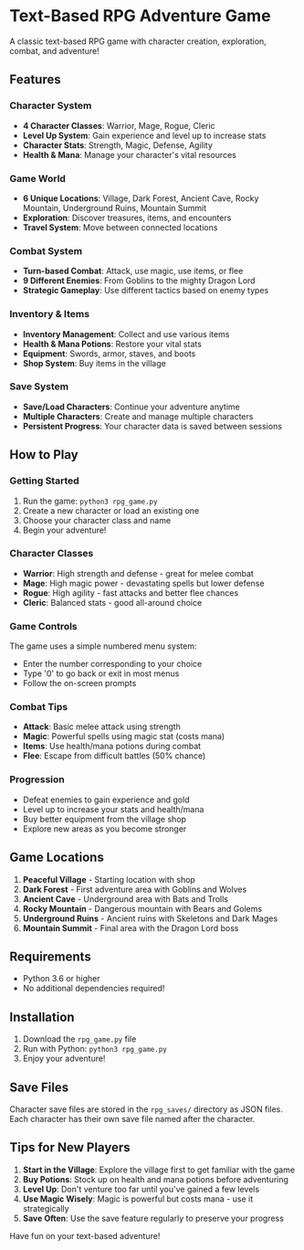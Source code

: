 # Text-Based RPG Adventure Game

A classic text-based RPG game with character creation, exploration, combat, and adventure!

## Features

### Character System
- **4 Character Classes**: Warrior, Mage, Rogue, Cleric
- **Level Up System**: Gain experience and level up to increase stats
- **Character Stats**: Strength, Magic, Defense, Agility
- **Health & Mana**: Manage your character's vital resources

### Game World
- **6 Unique Locations**: Village, Dark Forest, Ancient Cave, Rocky Mountain, Underground Ruins, Mountain Summit
- **Exploration**: Discover treasures, items, and encounters
- **Travel System**: Move between connected locations

### Combat System
- **Turn-based Combat**: Attack, use magic, use items, or flee
- **9 Different Enemies**: From Goblins to the mighty Dragon Lord
- **Strategic Gameplay**: Use different tactics based on enemy types

### Inventory & Items
- **Inventory Management**: Collect and use various items
- **Health & Mana Potions**: Restore your vital stats
- **Equipment**: Swords, armor, staves, and boots
- **Shop System**: Buy items in the village

### Save System
- **Save/Load Characters**: Continue your adventure anytime
- **Multiple Characters**: Create and manage multiple characters
- **Persistent Progress**: Your character data is saved between sessions

## How to Play

### Getting Started
1. Run the game: `python3 rpg_game.py`
2. Create a new character or load an existing one
3. Choose your character class and name
4. Begin your adventure!

### Character Classes
- **Warrior**: High strength and defense - great for melee combat
- **Mage**: High magic power - devastating spells but lower defense
- **Rogue**: High agility - fast attacks and better flee chances
- **Cleric**: Balanced stats - good all-around choice

### Game Controls
The game uses a simple numbered menu system:
- Enter the number corresponding to your choice
- Type '0' to go back or exit in most menus
- Follow the on-screen prompts

### Combat Tips
- **Attack**: Basic melee attack using strength
- **Magic**: Powerful spells using magic stat (costs mana)
- **Items**: Use health/mana potions during combat
- **Flee**: Escape from difficult battles (50% chance)

### Progression
- Defeat enemies to gain experience and gold
- Level up to increase your stats and health/mana
- Buy better equipment from the village shop
- Explore new areas as you become stronger

## Game Locations

1. **Peaceful Village** - Starting location with shop
2. **Dark Forest** - First adventure area with Goblins and Wolves
3. **Ancient Cave** - Underground area with Bats and Trolls
4. **Rocky Mountain** - Dangerous mountain with Bears and Golems
5. **Underground Ruins** - Ancient ruins with Skeletons and Dark Mages
6. **Mountain Summit** - Final area with the Dragon Lord boss

## Requirements

- Python 3.6 or higher
- No additional dependencies required!

## Installation

1. Download the `rpg_game.py` file
2. Run with Python: `python3 rpg_game.py`
3. Enjoy your adventure!

## Save Files

Character save files are stored in the `rpg_saves/` directory as JSON files. Each character has their own save file named after the character.

## Tips for New Players

1. **Start in the Village**: Explore the village first to get familiar with the game
2. **Buy Potions**: Stock up on health and mana potions before adventuring
3. **Level Up**: Don't venture too far until you've gained a few levels
4. **Use Magic Wisely**: Magic is powerful but costs mana - use it strategically
5. **Save Often**: Use the save feature regularly to preserve your progress

Have fun on your text-based adventure!